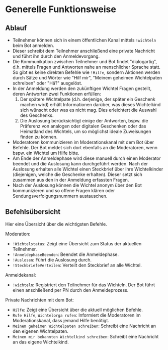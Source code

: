 # Generelle Funktionsweise

## Ablauf

- Teilnehmer können sich in einem öffentlichen Kanal mittels `!wichteln` beim Bot anmelden.
- Dieser schreibt dem Teilnehmer anschließend eine private Nachricht und führt ihn durch den Anmeldevorgang.
- Die Kommunikation zwischen Teilnehmer und Bot findet "dialogartig", d.h. mittels Fragen und Antworten nahe an menschlicher Sprache statt. So gibt es keine direkten Befehle wie `!Hilfe`, sondern Aktionen werden durch Sätze und Wörter wie "Hilf mir", "Meinem geheimen Wichtelpaten schreiben" oder "Hä?" ausgelöst.
- In der Anmeldung werden den zukünftigen Wichtel Fragen gestellt, deren Antworten zwei Funktionen erfüllen:
   1. Der spätere Wichtelpate (d.h. derjenige, der später ein Geschenk machen wird) erhält Informationen darüber, was dieses Wichtelkind sich wünscht oder was es nicht mag. Dies erleichtert die Auswahl des Geschenks.
   2. Die Auslosung berücksichtigt einige der Antworten, bspw. die Präferenz von analogen oder digitalen Geschenken oder das Heimatland des Wichtels, um so möglichst ideale Zuweisungen finden zu können.
- Moderatoren kommunizieren im Moderationskanal mit dem Bot über Befehle. Der Bot meldet sich dort ebenfalls an die Moderatoren, wenn bspw. ein Wichtel um Hilfe bitte.
- Am Ende der Anmeldephase wird diese manuell durch einen Moderator beendet und die Auslosung kann durchgeführt werden. Nach der Auslosung erhalten alle Wichtel einen Steckbrief über ihre Wichtelkinder (diejenigen, welche die Geschenke erhalten). Dieser setzt sich zusammen aus den in der Anmeldung erfassten Fragen.
- Nach der Auslosung können die Wichtel anonym über den Bot kommunizieren und so offene Fragen klären oder Sendungsverfolgungsnummern austauschen.

## Befehlsübersicht

Hier eine Übersicht über die wichtigsten Befehle.

Moderation:
- `!Wichtelstatus`: Zeigt eine Übersicht zum Status der aktuellen Teilnehmer.
- `!AnmeldephaseBeenden`: Beendet die Anmeldephase.
- `!Auslosen`: Führt die Auslosung durch.
- `!SteckbriefeVerteilen`: Verteilt den Steckbrief an alle Wichtel.

Anmeldekanal:
- `!wichteln`: Registriert den Teilnehmer für das Wichteln. Der Bot führt einen anschließend per PN durch den Anmeldeprozess.

Private Nachrichten mit dem Bot:
- `Hilfe`: Zeigt eine Übersicht über die aktuell möglichen Befehle.
- `Rufe Hilfe`, `Wichtelorga rufen`: Informiert die Moderatoren im Moderationskanal, dass jemand Hilfe benötigt.
- `Meinem geheimen Wichtelpaten schreiben`: Schreibt eine Nachricht an den eigenen Wichtelpaten.
- `Meinem mir bekannten Wichtelkind schreiben`: Schreibt eine Nachricht an das eigene Wichtelkind.
